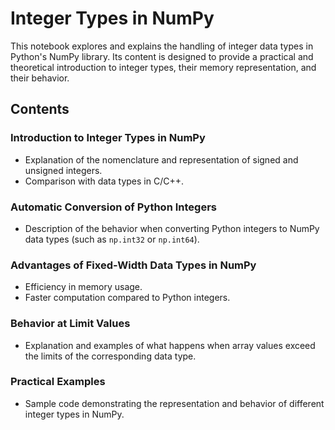 # Integer Types in NumPy

This notebook explores and explains the handling of integer data types in Python's NumPy library. Its content is designed to provide a practical and theoretical introduction to integer types, their memory representation, and their behavior.

## Contents

### Introduction to Integer Types in NumPy
- Explanation of the nomenclature and representation of signed and unsigned integers.
- Comparison with data types in C/C++.

### Automatic Conversion of Python Integers
- Description of the behavior when converting Python integers to NumPy data types (such as `np.int32` or `np.int64`).

### Advantages of Fixed-Width Data Types in NumPy
- Efficiency in memory usage.
- Faster computation compared to Python integers.

### Behavior at Limit Values
- Explanation and examples of what happens when array values exceed the limits of the corresponding data type.

### Practical Examples
- Sample code demonstrating the representation and behavior of different integer types in NumPy.
